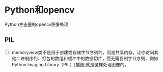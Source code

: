 # Python和opencv
Python生态圈的opencv图像处理
## PIL
- [ ] memoryview类不是用于创建或存储字节序列的，而是共享内存，让你访问其他二进制序列、打包的数组和缓冲中的数据切片，而无需复制字节序列，例如Python Imaging Library（PIL）[插图]就是这样处理图像的。
